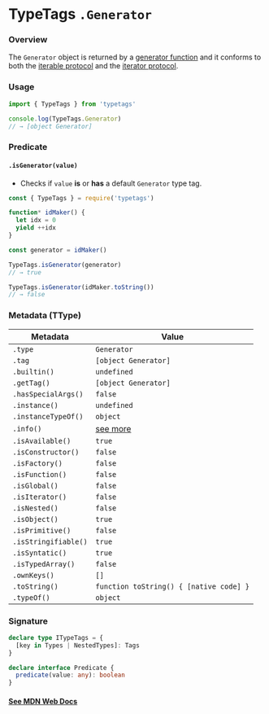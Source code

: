 # TypeTags `.Generator`

### Overview

The `Generator` object is returned by a [generator function](https://typetags.org/types/GeneratorFunction) and it conforms to both the [iterable protocol](https://developer.mozilla.org/en-US/docs/Web/JavaScript/Reference/Statements/function*) and the [iterator protocol](https://developer.mozilla.org/en-US/docs/Web/JavaScript/Reference/Iteration_protocols#the_iterable_protocol).

### Usage

```js
import { TypeTags } from 'typetags'

console.log(TypeTags.Generator)
// → [object Generator]
```

### Predicate

#### `.isGenerator(value)`

- Checks if `value` **is** or **has** a default `Generator` type tag.

```js
const { TypeTags } = require('typetags')

function* idMaker() {
  let idx = 0
  yield ++idx
}

const generator = idMaker()

TypeTags.isGenerator(generator)
// → true

TypeTags.isGenerator(idMaker.toString())
// → false
```

### Metadata (TType)

| Metadata             | Value                                   |
| -------------------- | --------------------------------------- |
| `.type`              | `Generator`                             |
| `.tag`               | `[object Generator]`                    |
| `.builtin()`         | `undefined`                             |
| `.getTag()`          | `[object Generator]`                    |
| `.hasSpecialArgs()`  | `false`                                 |
| `.instance()`        | `undefined`                             |
| `.instanceTypeOf()`  | `object`                                |
| `.info()`            | [see more]()                            |
| `.isAvailable()`     | `true`                                  |
| `.isConstructor()`   | `false`                                 |
| `.isFactory()`       | `false`                                 |
| `.isFunction()`      | `false`                                 |
| `.isGlobal()`        | `false`                                 |
| `.isIterator()`      | `false`                                 |
| `.isNested()`        | `false`                                 |
| `.isObject()`        | `true`                                  |
| `.isPrimitive()`     | `false`                                 |
| `.isStringifiable()` | `true`                                  |
| `.isSyntatic()`      | `true`                                  |
| `.isTypedArray()`    | `false`                                 |
| `.ownKeys()`         | `[]`                                    |
| `.toString()`        | `function toString() { [native code] }` |
| `.typeOf()`          | `object`                                |

### Signature

```ts
declare type ITypeTags = {
  [key in Types | NestedTypes]: Tags
}

declare interface Predicate {
  predicate(value: any): boolean
}
```

#### [See MDN Web Docs](https://developer.mozilla.org/en-US/docs/Web/JavaScript/Reference/Global_Objects/Generator)
